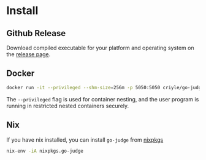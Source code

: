 # Install

## Github Release

Download compiled executable for your platform and operating system on the [release page](https://github.com/criyle/go-judge/releases).

## Docker

```sh
docker run -it --privileged --shm-size=256m -p 5050:5050 criyle/go-judge
```

The `--privileged` flag is used for container nesting, and the user program is running in restricted nested containers securely.

## Nix

If you have nix installed, you can install `go-judge` from [nixpkgs](https://search.nixos.org/packages?channel=unstable&from=0&size=50&sort=relevance&type=packages&query=go-judge)

```sh
nix-env -iA nixpkgs.go-judge
```

